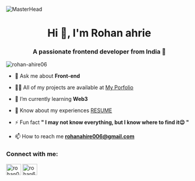 ![MasterHead](https://glivera-team.com/wp-content/uploads/2019/11/fronend-blog.jpg)
<h1 align="center">Hi 👋, I'm Rohan ahrie</h1>
<h3 align="center">A passionate frontend developer from India 📍</h3>

<p align="left"> <img src="https://komarev.com/ghpvc/?username=rohan-ahire06&label=Profile%20views&color=0e75b6&style=flat" alt="rohan-ahire06" /> </p>

- 💬 Ask me about **Front-end**

- 👨‍💻 All of my projects are available at [My Porfolio](https://rohan06.vercel.app/)

- 🌱 I’m currently learning **Web3**

- 📄 Know about my experiences [RESUME](https://docs.google.com/document/d/1LJiAqN2DKVBtODnn8iBC6hfGrza6PHrClSsVD4wy7go/edit?usp=sharing)

- ⚡ Fun fact **" I may not know everything, but I know where to find it😉 "**

- 📫 How to reach me **rohanahire006@gmail.com**

<h3 align="left">Connect with me:</h3>
<p align="left">
<a href="https://twitter.com/rohan06__" target="blank"><img align="center" src="https://raw.githubusercontent.com/rahuldkjain/github-profile-readme-generator/master/src/images/icons/Social/twitter.svg" alt="rohan06__" height="30" width="40" /></a>
<a href="https://linkedin.com/in/rohan6" target="blank"><img align="center" src="https://raw.githubusercontent.com/rahuldkjain/github-profile-readme-generator/master/src/images/icons/Social/linked-in-alt.svg" alt="rohan6" height="30" width="40" /></a>
</p>

